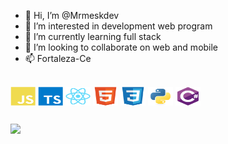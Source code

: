 - 👋 Hi, I’m @Mrmeskdev
- 👀 I’m interested in development web program
- 🌱 I’m currently learning full stack
- 💞️ I’m looking to collaborate on web and mobile
- 📫 Fortaleza-Ce
 <div style="display: inline_block"><br>
  <img align="center" alt="mr-Js" height="30" width="40" src="https://raw.githubusercontent.com/devicons/devicon/master/icons/javascript/javascript-plain.svg">
  <img align="center" alt="mr-Ts" height="30" width="40" src="https://raw.githubusercontent.com/devicons/devicon/master/icons/typescript/typescript-plain.svg">
  <img align="center" alt="mr-React" height="30" width="40" src="https://raw.githubusercontent.com/devicons/devicon/master/icons/react/react-original.svg">
  <img align="center" alt="mr-HTML" height="30" width="40" src="https://raw.githubusercontent.com/devicons/devicon/master/icons/html5/html5-original.svg">
  <img align="center" alt="mr-CSS" height="30" width="40" src="https://raw.githubusercontent.com/devicons/devicon/master/icons/css3/css3-original.svg">
  <img align="center" alt="mr-Python" height="30" width="40" src="https://raw.githubusercontent.com/devicons/devicon/master/icons/python/python-original.svg">
  <img align="center" alt="mr-Csharp" height="30" width="40" src="https://raw.githubusercontent.com/devicons/devicon/master/icons/csharp/csharp-original.svg">
</div>

   ##
   
<a href="https://instagram.com/diego_blindado" target="_blank"><img src="https://img.shields.io/badge/-Instagram-%23E4405F?style=for-the-badge&logo=instagram&logoColor=white" target="_blank"></a>

<!---
Mrmeskdev/Mrmeskdev is a ✨ special ✨ repository because its `README.md` (this file) appears on your GitHub profile.
You can click the Preview link to take a look at your changes.
--->
